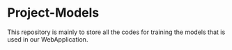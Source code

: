 # Project-Models
This repository is mainly to store all the codes for training the models that is used in our WebApplication.
